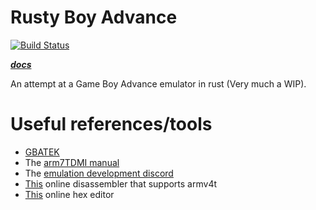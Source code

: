 # Rusty Boy Advance

[![Build Status](https://travis-ci.com/nico-abram/rusty-boy-advance.svg?branch=master)](https://travis-ci.com/nico-abram/rusty-boy-advance)

**_[docs](https://nico-abram.github.io/rusty-boy-advance/doc/rgba/)_**

An attempt at a Game Boy Advance emulator in rust (Very much a WIP).

# Useful references/tools

- [GBATEK](http://problemkaputt.de/gbatek.htm)
- The [arm7TDMI manual](http://infocenter.arm.com/help/topic/com.arm.doc.ddi0210c/DDI0210B.pdf)
- The [emulation development discord](https://discord.gg/26wfbS4)
- [This](https://onlinedisassembler.com/odaweb/) online disassembler that supports armv4t
- [This](https://hexed.it/) online hex editor
